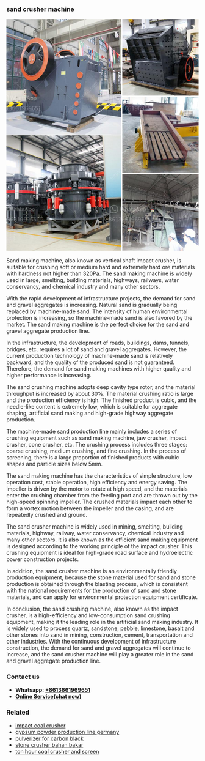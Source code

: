 <h3>sand crusher machine</h3><img src='1706754138.jpg' alt=''><p>Sand making machine, also known as vertical shaft impact crusher, is suitable for crushing soft or medium hard and extremely hard ore materials with hardness not higher than 320Pa. The sand making machine is widely used in large, smelting, building materials, highways, railways, water conservancy, and chemical industry and many other sectors. </p><p>With the rapid development of infrastructure projects, the demand for sand and gravel aggregates is increasing. Natural sand is gradually being replaced by machine-made sand. The intensity of human environmental protection is increasing, so the machine-made sand is also favored by the market. The sand making machine is the perfect choice for the sand and gravel aggregate production line. </p><p>In the infrastructure, the development of roads, buildings, dams, tunnels, bridges, etc. requires a lot of sand and gravel aggregates. However, the current production technology of machine-made sand is relatively backward, and the quality of the produced sand is not guaranteed. Therefore, the demand for sand making machines with higher quality and higher performance is increasing. </p><p>The sand crushing machine adopts deep cavity type rotor, and the material throughput is increased by about 30%. The material crushing ratio is large and the production efficiency is high. The finished product is cubic, and the needle-like content is extremely low, which is suitable for aggregate shaping, artificial sand making and high-grade highway aggregate production. </p><p>The machine-made sand production line mainly includes a series of crushing equipment such as sand making machine, jaw crusher, impact crusher, cone crusher, etc. The crushing process includes three stages: coarse crushing, medium crushing, and fine crushing. In the process of screening, there is a large proportion of finished products with cubic shapes and particle sizes below 5mm. </p><p>The sand making machine has the characteristics of simple structure, low operation cost, stable operation, high efficiency and energy saving. The impeller is driven by the motor to rotate at high speed, and the materials enter the crushing chamber from the feeding port and are thrown out by the high-speed spinning impeller. The crushed materials impact each other to form a vortex motion between the impeller and the casing, and are repeatedly crushed and ground. </p><p>The sand crusher machine is widely used in mining, smelting, building materials, highway, railway, water conservancy, chemical industry and many other sectors. It is also known as the efficient sand making equipment is designed according to the working principle of the impact crusher. This crushing equipment is ideal for high-grade road surface and hydroelectric power construction projects. </p><p>In addition, the sand crusher machine is an environmentally friendly production equipment, because the stone material used for sand and stone production is obtained through the blasting process, which is consistent with the national requirements for the production of sand and stone materials, and can apply for environmental protection equipment certificate. </p><p>In conclusion, the sand crushing machine, also known as the impact crusher, is a high-efficiency and low-consumption sand crushing equipment, making it the leading role in the artificial sand making industry. It is widely used to process quartz, sandstone, pebble, limestone, basalt and other stones into sand in mining, construction, cement, transportation and other industries. With the continuous development of infrastructure construction, the demand for sand and gravel aggregates will continue to increase, and the sand crusher machine will play a greater role in the sand and gravel aggregate production line.</p><h3>Contact us</h3><ul><li><strong>Whatsapp:&nbsp;<a href="https://wa.me/8613661969651">+8613661969651</a></strong></li><li><a href="https://swt.shibang-china.com/?git&amp;zhl&amp;sand crusher machine"><strong>Online Service(chat now)</strong></a></li></ul><h3>Related</h3><ul><li><a href='impact coal crusher.md'>impact coal crusher</a></li><li><a href='gypsum powder production line germany.md'>gypsum powder production line germany</a></li><li><a href='pulverizer for carbon black.md'>pulverizer for carbon black</a></li><li><a href='stone crusher bahan bakar.md'>stone crusher bahan bakar</a></li><li><a href='ton hour coal crusher and screen.md'>ton hour coal crusher and screen</a></li></ul>